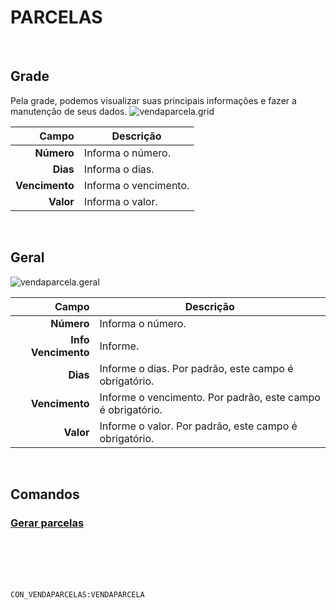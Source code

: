# PARCELAS
<br>

## Grade
Pela grade, podemos visualizar suas principais informações e fazer a manutenção de seus dados.
![vendaparcela.grid](https://raw.githubusercontent.com/netforcews/docs-siscom/master/geral/imagens/vendaparcela.grid.png)

Campo | Descrição
--:|---
**Número** | Informa o número.
**Dias** | Informa o dias.
**Vencimento** | Informa o vencimento.
**Valor** | Informa o valor.
<br>

## Geral
![vendaparcela.geral](https://raw.githubusercontent.com/netforcews/docs-siscom/master/geral/imagens/vendaparcela.geral.png)

Campo | Descrição
--:|---
**Número** | Informa o número.
**Info Vencimento** | Informe.
**Dias** | Informe o dias. Por padrão, este campo é obrigatório.
**Vencimento** | Informe o vencimento. Por padrão, este campo é obrigatório.
**Valor** | Informe o valor. Por padrão, este campo é obrigatório.
<br>

## Comandos
### [Gerar parcelas](D:\MANUAIS\SISCOM/geral/ped-parcelas.md)
<br>
<br>
<br>
<br>

```CON_VENDAPARCELAS:VENDAPARCELA```
